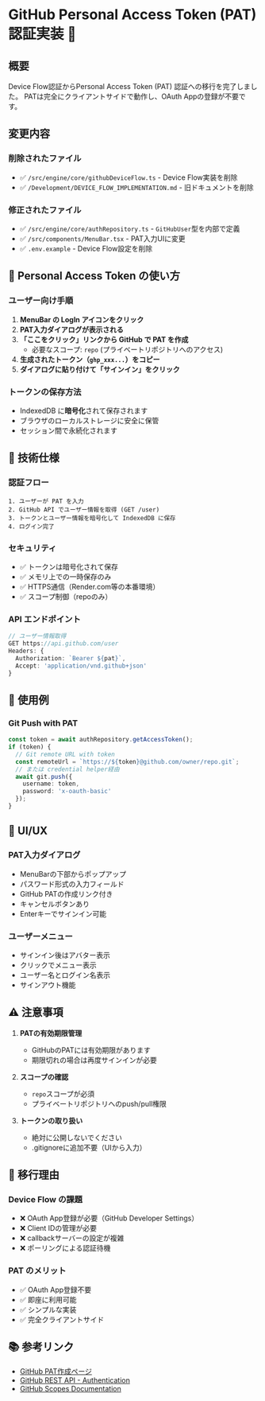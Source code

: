 # GitHub Personal Access Token (PAT) 認証実装 🔐

## 概要
Device Flow認証からPersonal Access Token (PAT) 認証への移行を完了しました。
PATは完全にクライアントサイドで動作し、OAuth Appの登録が不要です。

## 変更内容

### 削除されたファイル
- ✅ `/src/engine/core/githubDeviceFlow.ts` - Device Flow実装を削除
- ✅ `/Development/DEVICE_FLOW_IMPLEMENTATION.md` - 旧ドキュメントを削除

### 修正されたファイル
- ✅ `/src/engine/core/authRepository.ts` - `GitHubUser`型を内部で定義
- ✅ `/src/components/MenuBar.tsx` - PAT入力UIに変更
- ✅ `.env.example` - Device Flow設定を削除

## 🔑 Personal Access Token の使い方

### ユーザー向け手順

1. **MenuBar の LogIn アイコンをクリック**
2. **PAT入力ダイアログが表示される**
3. **「ここをクリック」リンクから GitHub で PAT を作成**
   - 必要なスコープ: `repo` (プライベートリポジトリへのアクセス)
4. **生成されたトークン（`ghp_xxx...`）をコピー**
5. **ダイアログに貼り付けて「サインイン」をクリック**

### トークンの保存方法

- IndexedDB に**暗号化**されて保存されます
- ブラウザのローカルストレージに安全に保管
- セッション間で永続化されます

## 🚀 技術仕様

### 認証フロー

```
1. ユーザーが PAT を入力
2. GitHub API でユーザー情報を取得 (GET /user)
3. トークンとユーザー情報を暗号化して IndexedDB に保存
4. ログイン完了
```

### セキュリティ

- ✅ トークンは暗号化されて保存
- ✅ メモリ上での一時保存のみ
- ✅ HTTPS通信（Render.com等の本番環境）
- ✅ スコープ制御（repoのみ）

### API エンドポイント

```typescript
// ユーザー情報取得
GET https://api.github.com/user
Headers: {
  Authorization: `Bearer ${pat}`,
  Accept: 'application/vnd.github+json'
}
```

## 📝 使用例

### Git Push with PAT

```typescript
const token = await authRepository.getAccessToken();
if (token) {
  // Git remote URL with token
  const remoteUrl = `https://${token}@github.com/owner/repo.git`;
  // または credential helper経由
  await git.push({ 
    username: token, 
    password: 'x-oauth-basic' 
  });
}
```

## 🎨 UI/UX

### PAT入力ダイアログ
- MenuBarの下部からポップアップ
- パスワード形式の入力フィールド
- GitHub PATの作成リンク付き
- キャンセルボタンあり
- Enterキーでサインイン可能

### ユーザーメニュー
- サインイン後はアバター表示
- クリックでメニュー表示
- ユーザー名とログイン名表示
- サインアウト機能

## ⚠️ 注意事項

1. **PATの有効期限管理**
   - GitHubのPATには有効期限があります
   - 期限切れの場合は再度サインインが必要

2. **スコープの確認**
   - `repo`スコープが必須
   - プライベートリポジトリへのpush/pull権限

3. **トークンの取り扱い**
   - 絶対に公開しないでください
   - .gitignoreに追加不要（UIから入力）

## 🔄 移行理由

### Device Flow の課題
- ❌ OAuth App登録が必要（GitHub Developer Settings）
- ❌ Client IDの管理が必要
- ❌ callbackサーバーの設定が複雑
- ❌ ポーリングによる認証待機

### PAT のメリット
- ✅ OAuth App登録不要
- ✅ 即座に利用可能
- ✅ シンプルな実装
- ✅ 完全クライアントサイド

## 📚 参考リンク

- [GitHub PAT作成ページ](https://github.com/settings/tokens/new?scopes=repo)
- [GitHub REST API - Authentication](https://docs.github.com/en/rest/authentication)
- [GitHub Scopes Documentation](https://docs.github.com/en/apps/oauth-apps/building-oauth-apps/scopes-for-oauth-apps)
